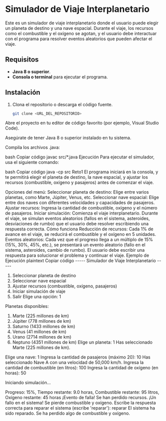 # Simulador de Viaje Interplanetario

Este es un simulador de viaje interplanetario donde el usuario puede elegir un planeta de destino y una nave espacial. Durante el viaje, los recursos como el combustible y el oxígeno se agotan, y el usuario debe interactuar con el programa para resolver eventos aleatorios que pueden afectar el viaje.

## Requisitos

- **Java 8 o superior**.
- **Consola o terminal** para ejecutar el programa.

## Instalación

1. Clona el repositorio o descarga el código fuente.

   ```bash
   git clone <URL_DEL_REPOSITORIO>
Abre el proyecto en tu editor de código favorito (por ejemplo, Visual Studio Code).

Asegúrate de tener Java 8 o superior instalado en tu sistema.

Compila los archivos .java:

bash
Copiar código
javac src/*.java
Ejecución
Para ejecutar el simulador, usa el siguiente comando:

bash
Copiar código
java -cp src Reto1
El programa iniciará en la consola, y te permitirá elegir el planeta de destino, la nave espacial, y ajustar los recursos (combustible, oxígeno y pasajeros) antes de comenzar el viaje.

Opciones del menú:
Seleccionar planeta de destino: Elige entre varios planetas, como Marte, Júpiter, Venus, etc.
Seleccionar nave espacial: Elige entre dos naves con diferentes velocidades y capacidades de pasajeros.
Ajustar recursos: Ingresa la cantidad de combustible, oxígeno y el número de pasajeros.
Iniciar simulación: Comienza el viaje interplanetario. Durante el viaje, se simulan eventos aleatorios (fallos en el sistema, asteroides, desviaciones de rumbo) que el usuario debe resolver escribiendo una respuesta correcta.
Cómo funciona
Reducción de recursos: Cada 1% de avance en el viaje, se reducirá el combustible y el oxígeno en 5 unidades.
Eventos aleatorios: Cada vez que el progreso llega a un múltiplo de 15% (15%, 30%, 45%, etc.), se presentará un evento aleatorio (fallo en el sistema, asteroides, cambio de rumbo). El usuario debe escribir una respuesta para solucionar el problema y continuar el viaje.
Ejemplo de Ejecución
plaintext
Copiar código
----- Simulador de Viaje Interplanetario -----
1. Seleccionar planeta de destino
2. Seleccionar nave espacial
3. Ajustar recursos (combustible, oxígeno, pasajeros)
4. Iniciar simulación de viaje
5. Salir
Elige una opción: 1

Planetas disponibles:
1. Marte (225 millones de km)
2. Júpiter (778 millones de km)
3. Saturno (1433 millones de km)
4. Venus (41 millones de km)
5. Urano (2714 millones de km)
6. Neptuno (4351 millones de km)
Elige un planeta: 1
Has seleccionado Marte (225 millones de km).

Elige una nave: 1
Ingresa la cantidad de pasajeros (máximo 20): 10
Has seleccionado Nave A con una velocidad de 50,000 km/h.
Ingresa la cantidad de combustible (en litros): 100
Ingresa la cantidad de oxígeno (en horas): 50

Iniciando simulación...

Progreso: 15%, Tiempo restante: 9.0 horas, Combustible restante: 95 litros, Oxígeno restante: 45 horas
¡Evento de falla! Se han perdido recursos.
¡Un fallo en el sistema! Se pierde combustible y oxígeno.
Escribe la respuesta correcta para reparar el sistema (escribe 'reparar'): reparar
El sistema ha sido reparado. Se ha perdido algo de combustible y oxígeno.
